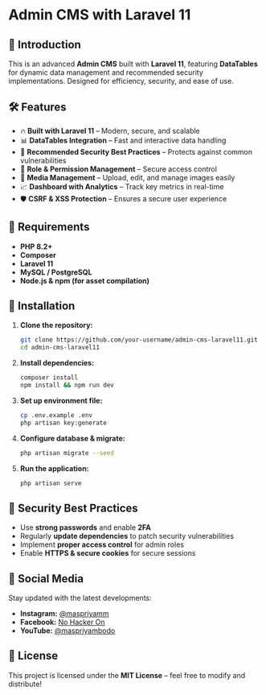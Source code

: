 # Admin CMS with Laravel 11

## 🚀 Introduction
This is an advanced **Admin CMS** built with **Laravel 11**, featuring **DataTables** for dynamic data management and recommended security implementations. Designed for efficiency, security, and ease of use.

## 🛠️ Features
- 🔥 **Built with Laravel 11** – Modern, secure, and scalable
- 📊 **DataTables Integration** – Fast and interactive data handling
- 🔐 **Recommended Security Best Practices** – Protects against common vulnerabilities
- 📂 **Role & Permission Management** – Secure access control
- 📸 **Media Management** – Upload, edit, and manage images easily
- 📈 **Dashboard with Analytics** – Track key metrics in real-time
- 🛡️ **CSRF & XSS Protection** – Ensures a secure user experience

## 📌 Requirements
- **PHP 8.2+**
- **Composer**
- **Laravel 11**
- **MySQL / PostgreSQL**
- **Node.js & npm (for asset compilation)**

## 🔧 Installation
1. **Clone the repository:**
   ```bash
   git clone https://github.com/your-username/admin-cms-laravel11.git
   cd admin-cms-laravel11
   ```
2. **Install dependencies:**
   ```bash
   composer install
   npm install && npm run dev
   ```
3. **Set up environment file:**
   ```bash
   cp .env.example .env
   php artisan key:generate
   ```
4. **Configure database & migrate:**
   ```bash
   php artisan migrate --seed
   ```
5. **Run the application:**
   ```bash
   php artisan serve
   ```

## 🔐 Security Best Practices
- Use **strong passwords** and enable **2FA**
- Regularly **update dependencies** to patch security vulnerabilities
- Implement **proper access control** for admin roles
- Enable **HTTPS & secure cookies** for secure sessions

## 📱 Social Media
Stay updated with the latest developments:
- **Instagram:** [@maspriyamm](https://instagram.com/maspriyamm)
- **Facebook:** [No Hacker On](https://facebook.com/no.hacker.on)
- **YouTube:** [@maspriyambodo](https://youtube.com/@maspriyambodo)

## 📝 License
This project is licensed under the **MIT License** – feel free to modify and distribute!
